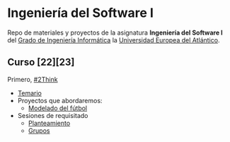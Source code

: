 # Ingeniería del Software I

Repo de materiales y proyectos de la asignatura **Ingeniería del Software I** del [Grado de Ingeniería Informática](https://www.uneatlantico.es/escuela-politecnica-superior/estudios-grado-oficial-en-ingenieria-informatica) la [Universidad Europea del Atlántico](https://www.uneatlantico.es). 

## Curso [22][23]

Primero, [#2Think](docs/2think.md)

* [Temario](docs/temario.md)
* Proyectos que abordaremos:
  * [Modelado del fútbol](actividades/001-futbol/)
* Sesiones de requisitado
  * [Planteamiento](docs/sesionesRequisitado/infoParaAlumnos.md)
  * [Grupos](docs/grupos.md)
